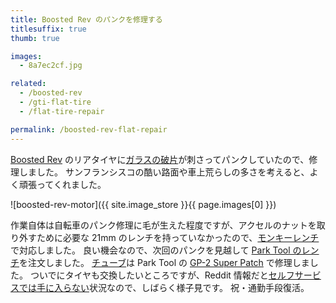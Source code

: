 ```yaml
---
title: Boosted Rev のパンクを修理する
titlesuffix: true
thumb: true

images:
  - 8a7ec2cf.jpg

related:
  - /boosted-rev
  - /gti-flat-tire
  - /flat-tire-repair

permalink: /boosted-rev-flat-repair
---
```


[Boosted Rev](https://boostedboards.com/vehicles/scooters/boosted-rev) のリアタイヤに[ガラスの破片](https://www.reddit.com/r/boostedscooters/comments/e63itl/the_inevitable_has_happened_sooner_than_i_liked/)が刺さってパンクしていたので、修理しました。
サンフランシスコの酷い路面や車上荒らしの多さを考えると、よく頑張ってくれました。

![boosted-rev-motor]({{ site.image_store }}{{ page.images[0] }})

作業自体は自転車のパンク修理に毛が生えた程度ですが、アクセルのナットを取り外すために必要な 21mm のレンチを持っていなかったので、[モンキーレンチ](https://ja.wikipedia.org/wiki/モンキーレンチ)で対応しました。
良い機会なので、次回のパンクを見越して [Park Tool のレンチ](https://www.amazon.co.jp/dp/B005JASL98/?tag=amzntm-22)を注文しました。
[チューブ](https://twitter.com/tmaesaka/status/1202321010768240640)は Park Tool の [GP-2 Super Patch](https://www.amazon.co.jp/dp/B07597N34L/?tag=amzntm-22) で修理しました。 
ついでにタイヤも交換したいところですが、Reddit 情報だと[セルフサービスでは手に入らない](https://www.reddit.com/r/boostedscooters/comments/e63itl/the_inevitable_has_happened_sooner_than_i_liked/f9rqrkc/)状況なので、しばらく様子見です。
祝・通勤手段復活。
